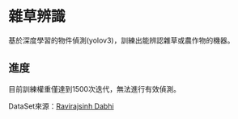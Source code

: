 # 雜草辨識

基於深度學習的物件偵測(yolov3)，訓練出能辨認雜草或農作物的機器。

## 進度

目前訓練權重僅達到1500次迭代，無法進行有效偵測。

DataSet來源：[Ravirajsinh Dabhi](https://www.kaggle.com/ravirajsinh45/crop-and-weed-detection-data-with-bounding-boxes)
